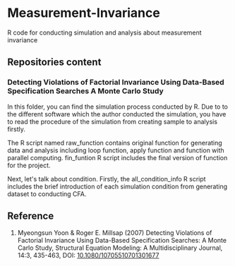 # Measurement-Invariance
R code for conducting simulation and analysis about measurement invariance

## Repositories content
### Detecting Violations of Factorial Invariance Using Data-Based Specification Searches A Monte Carlo Study
  In this folder, you can find the simulation process conducted by R. Due to to the different software which the author conducted the simulation, you have to read the procedure of the simulation from creating sample to analysis firstly.
  
  The R script named raw_function contains original function for generating data and analysis including loop function, apply function and function with parallel computing. fin_funtion R script includes the final version of function for the project.
  
  Next, let's talk about condition. Firstly, the all_condition_info R script includes the brief introduction of each simulation condition from generating dataset to conducting CFA. 

## Reference
1. Myeongsun Yoon & Roger E. Millsap (2007) Detecting Violations of Factorial Invariance Using Data-Based Specification Searches: A Monte Carlo Study, Structural Equation Modeling: A Multidisciplinary Journal, 14:3, 435-463, DOI: [10.1080/10705510701301677](https://www.tandfonline.com/doi/full/10.1080/10705510701301677)
